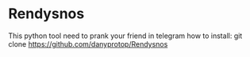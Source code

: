 # Rendysnos
This python tool need to prank your friend in telegram
how to install:
git clone https://github.com/danyprotop/Rendysnos
